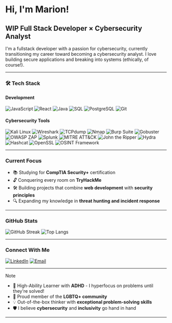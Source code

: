 # Hi, I'm Marion! 

## WIP Full Stack Developer × Cybersecurity Analyst
I'm a fullstack developer with a passion for cybersecurity, currently transitioning my career toward becoming a cybersecurity analyst. I love building secure applications and breaking into systems (ethically, of course!).

---

### 🛠 Tech Stack

#### Development
![JavaScript](https://img.shields.io/badge/JavaScript-F7DF1E?style=flat&logo=javascript&logoColor=black)
![React](https://img.shields.io/badge/React-61DAFB?style=flat&logo=react&logoColor=black)
![Java](https://img.shields.io/badge/Java-007396?style=flat&logo=java&logoColor=white)
![SQL](https://img.shields.io/badge/SQL-4479A1?style=flat&logo=postgresql&logoColor=white)
![PostgreSQL](https://img.shields.io/badge/PostgreSQL-4169E1?style=flat&logo=postgresql&logoColor=white)
![Git](https://img.shields.io/badge/Git-F05032?style=flat&logo=git&logoColor=white)

#### Cybersecurity Tools
![Kali Linux](https://img.shields.io/badge/Kali_Linux-557C94?style=flat&logo=kali-linux&logoColor=white)
![Wireshark](https://img.shields.io/badge/Wireshark-1679A7?style=flat&logo=wireshark&logoColor=white)
![TCPdump](https://img.shields.io/badge/TCPdump-1E90FF?style=flat)
![Nmap](https://img.shields.io/badge/Nmap-4682B4?style=flat)
![Burp Suite](https://img.shields.io/badge/Burp_Suite-FF6600?style=flat&logo=burp-suite&logoColor=white)
![Gobuster](https://img.shields.io/badge/Gobuster-FF4500?style=flat)
![OWASP ZAP](https://img.shields.io/badge/OWASP_ZAP-000000?style=flat&logo=owasp&logoColor=white)
![Splunk](https://img.shields.io/badge/Splunk-000000?style=flat&logo=splunk&logoColor=white)
![MITRE ATT&CK](https://img.shields.io/badge/MITRE_ATT%26CK-FF0000?style=flat)
![John the Ripper](https://img.shields.io/badge/John_the_Ripper-8A2BE2?style=flat)
![Hydra](https://img.shields.io/badge/Hydra-32CD32?style=flat)
![Hashcat](https://img.shields.io/badge/Hashcat-FF4500?style=flat)
![OpenSSL](https://img.shields.io/badge/OpenSSL-721412?style=flat)
![OSINT Framework](https://img.shields.io/badge/OSINT_Framework-4682B4?style=flat)

---

### Current Focus
- 📚 Studying for **CompTIA Security+** certification
- 🔓 Conquering every room on **TryHackMe**
- 🛠 Building projects that combine **web development** with **security principles**
- 🔍 Expanding my knowledge in **threat hunting and incident response**

---

### GitHub Stats
![GitHub Streak](https://github-readme-streak-stats.herokuapp.com/?user=cuyass&theme=radical)
![Top Langs](https://github-readme-stats.vercel.app/api/top-langs/?username=cuyass&layout=compact&theme=radical)

---

### Connect With Me
[![LinkedIn](https://img.shields.io/badge/LinkedIn-0077B5?style=flat&logo=linkedin&logoColor=white)](https://linkedin.com/in/mariona-cuyas)
[![Email](https://img.shields.io/badge/Email-D14836?style=flat&logo=gmail&logoColor=white)](mailto:cuyas.mariona@gmail.com)

---

> [!NOTE]
- 🧠 High-Ability Learner with **ADHD** - I hyperfocus on problems until they're solved!
- 🌈 Proud member of the **LGBTQ+ community**
- 💡 Out-of-the-box thinker with **exceptional problem-solving skills**
- 🛡️ I believe **cybersecurity** and **inclusivity** go hand in hand

---



<!--
**cuyass/cuyass** is a ✨ _special_ ✨ repository because its `README.md` (this file) appears on your GitHub profile.

Here are some ideas to get you started:

- 🔭 I’m currently working on ...
- 🌱 I’m currently learning ...
- 👯 I’m looking to collaborate on ...
- 🤔 I’m looking for help with ...
- 💬 Ask me about ...
- 📫 How to reach me: ...
- 😄 Pronouns: ...
- ⚡ Fun fact: ...
-->
